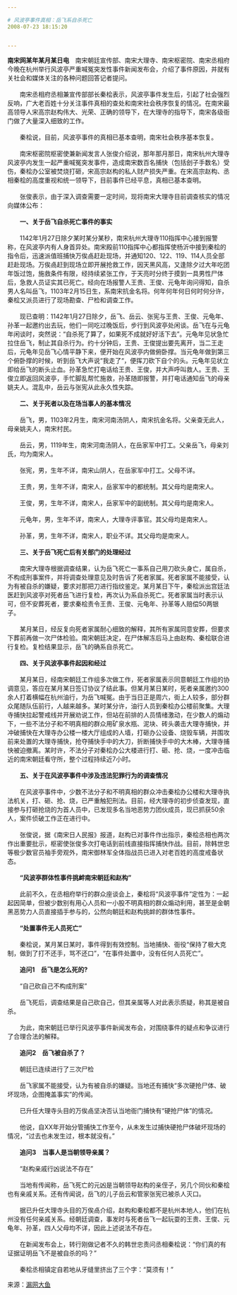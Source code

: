 ```yaml
---

# 风波亭事件真相：岳飞系自杀死亡
2008-07-23 18:15:20


---
```



<div class="entry-body"><div><div class="item-body"><div><p><strong>南宋网某年某月某日电</strong>　南宋朝廷宣传部、南宋大理寺、南宋枢密院、南宋丞相府今晚在杭州举行风波亭严重喊冤突发性事件新闻发布会，介绍了事件原因，并就有关社会和媒体关注的各种问题回答记者提问。 <br />
<br />
　　南宋丞相府丞相兼宣传部部长秦桧表示，风波亭事件发生后，引起了社会强烈反响，广大老百姓十分关注事件真相的查处和南宋社会秩序恢复的情况。在南宋最高领导人宋高宗赵构伟大、光荣、正确的领导下，在大理寺的指导下，南宋各级衙门做了大量深入细致的工作。 <br />
<br />
　　秦桧说，目前，风波亭事件的真相已基本查明，南宋社会秩序基本恢复。 <br />
<br />
　　南宋枢密院枢密使兼新闻发言人张俊介绍说，那年那月那日，南宋杭州大理寺风波亭内发生一起严重喊冤突发事件，造成南宋数百名捕快（包括刽子手数名）受伤，秦桧办公室被焚烧打砸，宋高宗赵构的私人财产损失严重。在宋高宗赵构、丞相秦桧的高度重视和统一领导下，目前事件已经平息，真相已基本查明。 <br />
<br />
　　张俊表示，由于深入调查需要一定时间，现将南宋大理寺目前调查核实的情况向媒体公布： <br />
<br />
　　<b>一、关于岳飞自杀死亡事件的事实</b> <br />
<br />
　　1142年1月27日除夕某时某分某秒，南宋杭州大理寺110指挥中心接到报警称，在风波亭内有人身首异处。南宋殿前110指挥中心都指挥使杨沂中接到秦桧的指令后，迅速派值班捕快万俟卨赶赴现场，并通知120、122、119、114人员全部赶赴现场。万俟卨赶到现场立即开展抢救工作，因天黑风高，又逢除夕过大年吃团年饭过饱，施救条件有限，经持续紧张工作，于天亮时分终于摸到一具男性尸体后，急救人员证实其已死亡。经向在场报警人王贵、王俊、元龟年询问得知，自杀男人名叫岳飞，1103年2月15日生，系南宋抗金名将。何年何年何日何时何分许，秦桧又派员进行了现场勘查、尸检和调查工作。 <br />
<br />
　　现已查明：1142年1月27日除夕，岳飞、岳云、张宪与王贵、王俊、元龟年、孙革一起邀约出去玩，他们一同吃过晚饭后，步行到风波亭处闲谈。岳飞在与元龟年闲谈时，突然说：“自杀死了算了，如果死不成就好好活下去”。元龟年见状急忙拉住岳飞，制止其自杀行为。约十分钟后，王贵、王俊提出要先离开，当二王走后，元龟年见岳飞心情平静下来，便开始在风波亭内做俯卧撑。当元龟年做到第三个俯卧撑的时候，听到岳飞大声说“我走了“，便挥刀砍下自个的头。元龟年见状立即给岳飞的断头止血。孙革急忙打电话给王贵、王俊，并大声呼叫救人。王贵、王俊立即返回风波亭，手忙脚乱帮忙施救，孙革随即报警，并打电话通知岳飞的母亲姚夫人。混乱中，岳云与张宪从此永久性失踪。 <br />
<br />
　　<b>二、关于死者以及在场当事人的基本情况</b> <br />
<br />
　　岳飞，男，1103年2月生，南宋河南汤阴人，南宋抗金名将。父亲查无此人，母亲姚夫人，南宋村民。 <br />
<br />
　　岳云，男，1119年生，南宋河南汤阴人，在岳家军中打工。父亲岳飞，母亲刘氏，均为南宋人。 <br />
<br />
　　张宪，男，生年不详，南宋山阴人，在岳家军中打工。父母不详。 <br />
<br />
　　王贵，男，生年不详，南宋人，岳家军中的都统制。其父母均是南宋人。 <br />
<br />
　　王俊，男，生年不详，南宋人，岳家军中的副统制。其父母均是南宋人。 <br />
<br />
　　元龟年，男，生年不详，南宋人，大理寺评事官。其父母均是南宋人。 <br />
<br />
　　孙革，男，生年不详，南宋人，职业不详。其父母均是南宋人。 <br />
<br />
　　<b>三、关于岳飞死亡后有关部门的处理经过</b> <br />
<br />
　　南宋大理寺根据调查结果，认为岳飞死亡一事系自己用刀砍头身亡，属自杀，不构成刑事案件，并将调查处理意见及时告诉了死者家属。死者家属不能接受，认为有被自杀的嫌疑，要求对那把刀进行指纹鉴定。某月某日下午，秦桧派出宫廷法医赶到风波亭对死者岳飞进行复检，再次认为系自杀死亡。死者家属当时表示认可，但不安葬死者，要求秦桧责令王贵、王俊、元龟年、孙革等人赔偿50两银子。 <br />
<br />
　　某月某日，经反复向死者家属耐心细致的解释，其所有家属同意安葬，但要求下葬前再做一次尸体检验。南宋朝廷决定，在尸体解冻后马上由赵构、秦桧联合进行复检。复检结果显示，岳飞的确系自杀死亡。 <br />
<br />
　　<b>四、关于风波亭事件起因和经过</b> <br />
<br />
　　某月某日，经南宋朝廷工作组多次做工作，死者家属表示同意朝廷工作组的协调意见，答应在某月某日签订协议了结此事。但某月某日某时，死者亲属邀约300余人打着横幅在杭州油行，为岳飞喊冤。由于当日正是周六，街上人较多，部分群众尾随队伍前行，人越来越多。某时某分许，油行人员到秦桧办公楼前聚集。大理寺捕快拉起警戒线并开展劝说工作，但站在前排的人员情绪激动，在少数人的煽动下，一些不法分子和不明真相的群众用矿泉水瓶、泥块、砖头袭击大理寺捕快，并冲破捕快在大理寺办公楼一楼大厅组成的人墙，打砸办公设备、烧毁车辆，并围攻前来处置的大理寺捕快，抢夺捕快手中的大刀，折断捕快手中的大木棒，大理寺捕快被迫撤离。某时许，不法分子对秦桧办公大楼进行打、砸、抢、烧，一度冲击临近的南宋朝廷看守所，整个过程持续近7小时。 <br />
<br />
　　<b>五、关于在风波亭事件中涉及违法犯罪行为的调查情况</b> <br />
<br />
　　在风波亭事件中，少数不法分子和不明真相的群众冲击秦桧办公楼和大理寺执法机关，打、砸、抢、烧，已严重触犯刑法。目前，经大理寺的初步侦查发现，直接参与打砸抢烧的为首人员中，已发现多名当地恶势力团伙成员，现已抓获50余人，案件侦破工作正在进行中。 <br />
<br />
　　张俊说，据《南宋日人民报》报道，赵构已对事件作出指示，秦桧丞相也两次作出重要批示，枢密使张俊多次打电话到前线直接指挥捕快作战。目前，除韩世忠等极少数官员袖手旁观外，南宋御林军全体指战员已进入对老百姓的高度戒备状态。 <br />
<br />
　　<b>“风波亭群体性事件挑衅南宋朝廷和赵构”</b> <br />
<br />
　　此前不久，在丞相府举行的群众座谈会上，秦桧将“风波亭事件”定性为：一起起因简单，但被少数别有用心人员和一小股不明真相的群众煽动利用，甚至是金朝黑恶势力人员直接插手参与的，公然向朝廷和赵构挑衅的群体性事件。 <br />
<br />
　　<b>“处置事件无人员死亡”</b> <br />
<br />
　　秦桧说，某月某日某时，事件得到有效控制。当地捕快、衙役“保持了极大克制，做到了打不还手，骂不还口”，“在事件处置中，没有任何人员死亡”。 <br />
<br />
　　<b>追问1　岳飞是怎么死的?</b> <br />
<br />
　　“自己砍自己不构成刑案” <br />
<br />
　　岳飞死后，调查结果是自己砍自己，但其亲属等人对此表示质疑，称其是被自杀。 <br />
<br />
　　为此，南宋朝廷已举行风波亭事件新闻发布会，对围绕事件的疑点和争议进行了合理合法的解释。 <br />
<br />
　　<b>追问2　岳飞被自杀了？</b> <br />
<br />
　　朝廷已连续进行了三次尸检 <br />
<br />
　　岳飞家属不能接受，认为有被自杀的嫌疑。当地还有捕快“多次硬抢尸体、破坏现场，企图掩盖事实”的传闻。 <br />
<br />
　　已升任大理寺头目的万俟卨坚决否认当地衙门捕快有“硬抢尸体”的情况。 <br />
<br />
　　他说，自XX年开始分管捕快工作至今，从未发生过捕快硬抢尸体破坏现场的情况，“过去也未发生过，根本就没有。” <br />
<br />
　　<b>追问3　当事人是当朝领导亲属？</b> <br />
<br />
　　“赵构亲戚行凶说法不存在” <br />
<br />
　　当地有传闻称，岳飞死亡的元凶是当朝领导赵构的亲侄子，另几个同伙和秦桧也有亲戚关系。还有传闻说，岳飞的儿子岳云和管家张宪已被杀人灭口。 <br />
<br />
　　据已升任大理寺头目的万俟卨介绍，赵构和秦桧都不是杭州本地人，他们在杭州没有任何亲戚关系。经朝廷调查，事发时与死者岳飞一起玩耍的王贵、王俊、元龟年、孙革，四人父母均不详，因此上述说法不存在。 <br />
<br />
　　在新闻发布会上，转行刚做记者不久的韩世忠责问丞相秦桧说：“你们真的有证据证明岳飞不是被自杀的吗？” <br />
<br />
　　秦桧丞相镇定自若地从牙缝里挤出了三个字：“莫须有！” <br />
</p>
<p>来源：<a target=_blank target="_blank" href="http://bbs.163.com/chenddong2002">漏网大鱼</a> </p>
</div></div></div></div>